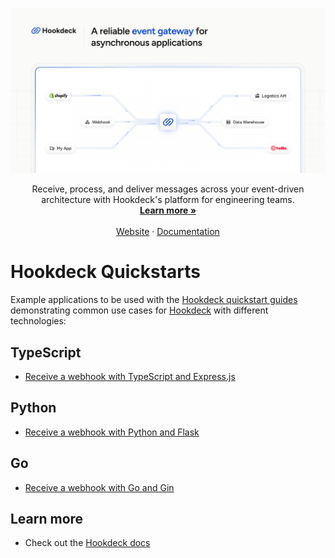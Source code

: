 <p align="center">
  <a href="https://hookdeck.com?ref=github-quickstarts">
   <img src="https://github.com/hookdeck/.github/raw/master/profile/hookdeck.png" alt="Hookdeck - A reliable event gateway for asynchronous applications">
  </a>

  <p align="center">
    Receive, process, and deliver messages across your event-driven architecture with Hookdeck's platform for engineering teams.
    <br />
    <a href="https://hookdeck.com?ref=github-readme"><strong>Learn more »</strong></a>
    <br />
    <br />
    <a href="https://hookdeck.com?ref=github-quickstarts">Website</a>
    ·
    <a href="https://hookdeck.com/docs?ref=github-quickstarts">Documentation</a>
  </p>
</p>


# Hookdeck Quickstarts

Example applications to be used with the
[Hookdeck quickstart guides](https://hookdeck.com/docs?ref=github-quickstarts)
demonstrating common use cases for
[Hookdeck](https://hookdeck.com?ref=github-quickstarts) with different
technologies:

## TypeScript

- [Receive a webhook with TypeScript and Express.js](typescript/inbound)

## Python

- [Receive a webhook with Python and Flask](python/inbound)

## Go

- [Receive a webhook with Go and Gin](go/inbound)

## Learn more

- Check out the [Hookdeck docs](https://hookdeck.com/docs?ref=github-quickstarts)
